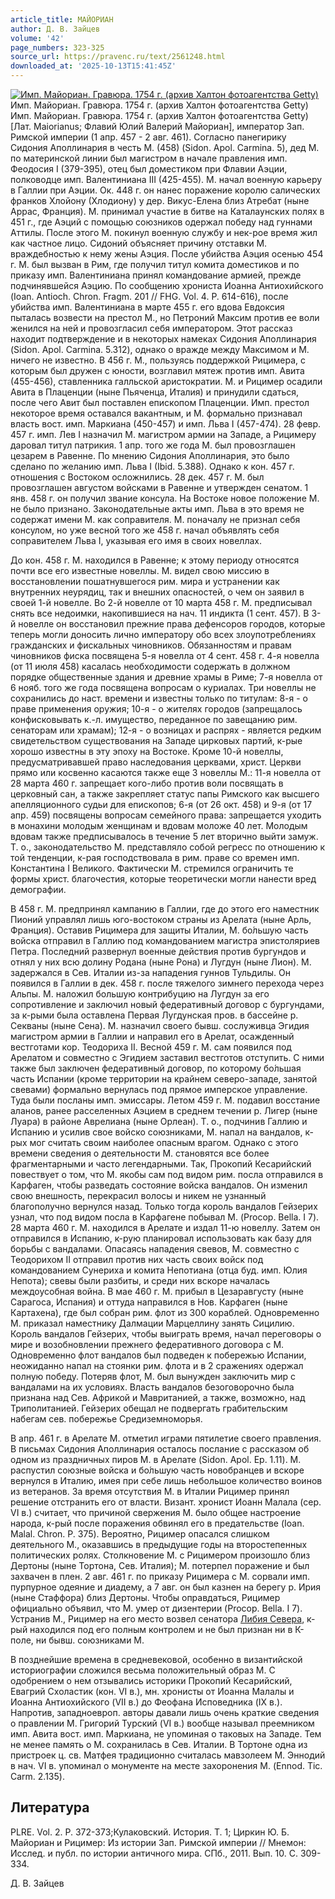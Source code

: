 ```yaml
---
article_title: МАЙОРИАН
author: Д. В. Зайцев
volume: '42'
page_numbers: 323-325
source_url: https://pravenc.ru/text/2561248.html
downloaded_at: '2025-10-13T15:41:45Z'
---
```


[![Имп. Майориан. Гравюра. 1754 г. (архив Халтон фотоагентства Getty)](https://pravenc.ru/data/2020/06/21/1236347745/i200.jpg "Кликните для увеличения картинки")](https://pravenc.ru/data/2020/06/21/1236347745/i400.jpg)Имп. Майориан. Гравюра. 1754 г. (архив Халтон фотоагентства Getty)  
Имп. Майориан. Гравюра. 1754 г. (архив Халтон фотоагентства Getty)[Лат. Maiorianus; Флавий Юлий Валерий Майориан], император Зап. Римской империи (1 апр. 457 - 2 авг. 461). Согласно панегирику Сидония Аполлинария в честь М. (458) (Sidon. Apol. Carmina. 5), дед М. по материнской линии был магистром в начале правления имп. Феодосия I (379-395), отец был доместиком при Флавии Аэции, полководце имп. Валентиниана III (425-455). М. начал военную карьеру в Галлии при Аэции. Ок. 448 г. он нанес поражение королю салических франков Хлойону (Хлодиону) у дер. Викус-Елена близ Атребат (ныне Аррас, Франция). М. принимал участие в битве на Каталаунских полях в 451 г., где Аэций с помощью союзников одержал победу над гуннами Аттилы. После этого М. покинул военную службу и нек-рое время жил как частное лицо. Сидоний объясняет причину отставки М. враждебностью к нему жены Аэция. После убийства Аэция осенью 454 г. М. был вызван в Рим, где получил титул комита доместиков и по приказу имп. Валентиниана принял командование армией, прежде подчинявшейся Аэцию. По сообщению хрониста Иоанна Антиохийского (Ioan. Antioch. Chron. Fragm. 201 // FHG. Vol. 4. P. 614-616), после убийства имп. Валентиниана в марте 455 г. его вдова Евдоксия пыталась возвести на престол М., но Петроний Максим против ее воли женился на ней и провозгласил себя императором. Этот рассказ находит подтверждение и в некоторых намеках Сидония Аполлинария (Sidon. Apol. Carmina. 5.312), однако о вражде между Максимом и М. ничего не известно. В 456 г. М., пользуясь поддержкой Рицимера, с которым был дружен с юности, возглавил мятеж против имп. Авита (455-456), ставленника галльской аристократии. М. и Рицимер осадили Авита в Плаценции (ныне Пьяченца, Италия) и принудили сдаться, после чего Авит был поставлен епископом Плаценции. Имп. престол некоторое время оставался вакантным, и М. формально признавал власть вост. имп. Маркиана (450-457) и имп. Льва I (457-474). 28 февр. 457 г. имп. Лев I назначил М. магистром армии на Западе, а Рицимеру даровал титул патрикия. 1 апр. того же года М. был провозглашен цезарем в Равенне. По мнению Сидония Аполлинария, это было сделано по желанию имп. Льва I (Ibid. 5.388). Однако к кон. 457 г. отношения с Востоком осложнились. 28 дек. 457 г. М. был провозглашен августом войсками в Равенне и утвержден сенатом. 1 янв. 458 г. он получил звание консула. На Востоке новое положение М. не было признано. Законодательные акты имп. Льва в это время не содержат имени М. как соправителя. М. поначалу не признал себя консулом, но уже весной того же 458 г. начал объявлять себя соправителем Льва I, указывая его имя в своих новеллах.

До кон. 458 г. М. находился в Равенне; к этому периоду относятся почти все его известные новеллы. М. видел свою миссию в восстановлении пошатнувшегося рим. мира и устранении как внутренних неурядиц, так и внешних опасностей, о чем он заявил в своей 1-й новелле. Во 2-й новелле от 10 марта 458 г. М. предписывал снять все недоимки, накопившиеся на нач. 11 индикта (1 сент. 457). В 3-й новелле он восстановил прежние права дефенсоров городов, которые теперь могли доносить лично императору обо всех злоупотреблениях гражданских и фискальных чиновников. Обязанностям и правам чиновников фиска посвящена 5-я новелла от 4 сент. 458 г. 4-я новелла (от 11 июля 458) касалась необходимости содержать в должном порядке общественные здания и древние храмы в Риме; 7-я новелла от 6 нояб. того же года посвящена вопросам о куриалах. Три новеллы не сохранились до наст. времени и известны только по титулам: 8-я - о праве применения оружия; 10-я - о жителях городов (запрещалось конфисковывать к.-л. имущество, переданное по завещанию рим. сенаторам или храмам); 12-я - о возницах и распрях - является редким свидетельством существования на Западе цирковых партий, к-рые хорошо известны в эту эпоху на Востоке. Кроме 10-й новеллы, предусматривавшей право наследования церквами, христ. Церкви прямо или косвенно касаются также еще 3 новеллы М.: 11-я новелла от 28 марта 460 г. запрещает кого-либо против воли посвящать в церковный сан, а также закрепляет статус папы Римского как высшего апелляционного судьи для епископов; 6-я (от 26 окт. 458) и 9-я (от 17 апр. 459) посвящены вопросам семейного права: запрещается уходить в монахини молодым женщинам и вдовам моложе 40 лет. Молодым вдовам также предписывалось в течение 5 лет вторично выйти замуж. Т. о., законодательство М. представляло собой регресс по отношению к той тенденции, к-рая господствовала в рим. праве со времен имп. Константина I Великого. Фактически М. стремился ограничить те формы христ. благочестия, которые теоретически могли нанести вред демографии.

В 458 г. М. предпринял кампанию в Галлии, где до этого его наместник Пионий управлял лишь юго-востоком страны из Арелата (ныне Арль, Франция). Оставив Рицимера для защиты Италии, М. бо́льшую часть войска отправил в Галлию под командованием магистра эпистоляриев Петра. Последний развернул военные действия против бургундов и отнял у них всю долину Родана (ныне Рона) и Лугдун (ныне Лион). М. задержался в Сев. Италии из-за нападения гуннов Тульдилы. Он появился в Галлии в дек. 458 г. после тяжелого зимнего перехода через Альпы. М. наложил большую контрибуцию на Лугдун за его сопротивление и заключил новый федеративный договор с бургундами, за к-рыми была оставлена Первая Лугдунская пров. в бассейне р. Секваны (ныне Сена). М. назначил своего бывш. сослуживца Эгидия магистром армии в Галлии и направил его в Арелат, осажденный вестготами кор. Теодориха II. Весной 459 г. М. сам появился под Арелатом и совместно с Эгидием заставил вестготов отступить. С ними также был заключен федеративный договор, по которому бо́льшая часть Испании (кроме территории на крайнем северо-западе, занятой свевами) формально вернулась под прямое имперское управление. Туда были посланы имп. эмиссары. Летом 459 г. М. подавил восстание аланов, ранее расселенных Аэцием в среднем течении р. Лигер (ныне Луара) в районе Аврелиана (ныне Орлеан). Т. о., подчинив Галлию и Испанию и усилив свое войско союзниками, М. напал на вандалов, к-рых мог считать своим наиболее опасным врагом. Однако с этого времени сведения о деятельности М. становятся все более фрагментарными и часто легендарными. Так, Прокопий Кесарийский повествует о том, что М. якобы сам под видом рим. посла отправился в Карфаген, чтобы разведать состояние войска вандалов. Он изменил свою внешность, перекрасил волосы и никем не узнанный благополучно вернулся назад. Только тогда король вандалов Гейзерих узнал, что под видом посла в Карфагене побывал М. (Procop. Bella. I 7). 28 марта 460 г. М. находился в Арелате и издал 11-ю новеллу. Затем он отправился в Испанию, к-рую планировал использовать как базу для борьбы с вандалами. Опасаясь нападения свевов, М. совместно с Теодорихом II отправил против них часть своих войск под командованием Сунериха и комита Непотиана (отца буд. имп. Юлия Непота); свевы были разбиты, и среди них вскоре началась междоусобная война. В мае 460 г. М. прибыл в Цезаравгусту (ныне Сарагоса, Испания) и оттуда направился в Нов. Карфаген (ныне Картахена), где был собран рим. флот из 300 кораблей. Одновременно М. приказал наместнику Далмации Марцеллину занять Сицилию. Король вандалов Гейзерих, чтобы выиграть время, начал переговоры о мире и возобновлении прежнего федеративного договора с М. Одновременно флот вандалов был подведен к побережью Испании, неожиданно напал на стоянки рим. флота и в 2 сражениях одержал полную победу. Потеряв флот, М. был вынужден заключить мир с вандалами на их условиях. Власть вандалов безоговорочно была признана над Сев. Африкой и Мавританией, а также, возможно, над Триполитанией. Гейзерих обещал не подвергать грабительским набегам сев. побережье Средиземноморья.

В апр. 461 г. в Арелате М. отметил играми пятилетие своего правления. В письмах Сидония Аполлинария осталось послание с рассказом об одном из праздничных пиров М. в Арелате (Sidon. Apol. Ep. 1.11). М. распустил союзные войска и бо́льшую часть новобранцев и вскоре вернулся в Италию, имея при себе лишь небольшое количество воинов из ветеранов. За время отсутствия М. в Италии Рицимер принял решение отстранить его от власти. Визант. хронист Иоанн Малала (сер. VI в.) считает, что причиной свержения М. было общее настроение народа, к-рый после поражения обвинял его в предательстве (Ioan. Malal. Chron. P. 375). Вероятно, Рицимер опасался слишком деятельного М., оказавшись в предыдущие годы на второстепенных политических ролях. Столкновение М. с Рицимером произошло близ Дертоны (ныне Тортона, Сев. Италия); М. потерпел поражение и был захвачен в плен. 2 авг. 461 г. по приказу Рицимера с М. сорвали имп. пурпурное одеяние и диадему, а 7 авг. он был казнен на берегу р. Ирия (ныне Стаффора) близ Дертоны. Чтобы оправдаться, Рицимер официально объявил, что М. умер от дизентерии (Procop. Bellа. I 7). Устранив М., Рицимер на его место возвел сенатора [Либия Севера](<https://pravenc.ru/text/Либий Север.html>), к-рый находился под его полным контролем и не был признан ни в К-поле, ни бывш. союзниками М.

В позднейшие времена в средневековой, особенно в византийской историографии сложился весьма положительный образ М. С одобрением о нем отзывались историки Прокопий Кесарийский, Евагрий Схоластик (кон. VI в.), мн. хронисты от Иоанна Малалы и Иоанна Антиохийского (VII в.) до Феофана Исповедника (IX в.). Напротив, западноевроп. авторы давали лишь очень краткие сведения о правлении М. Григорий Турский (VI в.) вообще называл преемником имп. Авита вост. имп. Маркиана, не упоминая о таковых на Западе. Тем не менее память о М. сохранилась в Сев. Италии. В Тортоне одна из пристроек ц. св. Матфея традиционно считалась мавзолеем М. Эннодий в нач. VI в. упоминал о монументе на месте захоронения М. (Ennod. Tic. Carm. 2.135).

## Литература

PLRE. Vol. 2. P. 372-373;Кулаковский. История. Т. 1; Циркин Ю. Б. Майориан и Рицимер: Из истории Зап. Римской империи // Мнемон: Исслед. и публ. по истории античного мира. СПб., 2011. Вып. 10. С. 309-334.

Д. В. Зайцев
